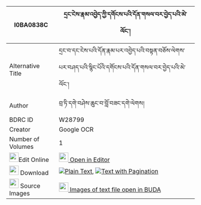 |I0BA0838C|དྲང་ངེས་རྣམ་འབྱེད་ཀྱི་དགོངས་པའི་དོན་གསལ་བར་བྱེད་པའི་མེ་ལོང་། 
| --- | --- 
|Alternative Title |དྲང་བ་དང་ངེས་པའི་དོན་རྣམ་པར་འབྱེད་པའི་བསྟན་བཅོས་ལེགས་པར་བཤད་པའི་སྙིང་པོའི་དགོངས་པའི་དོན་གསལ་བར་བྱེད་པའི་མེ་ལོང་།
|Author| བྲ་ཏི་དགེ་བཤེས་ཆུང་བ་བློ་བཟང་དགེ་ལེགས།
|BDRC ID | W28799
|Creator | Google OCR
|Number of Volumes| 1
|<img width="25" src="https://img.icons8.com/color/25/000000/edit-property.png">Edit Online| [<img width="25" src="https://avatars.githubusercontent.com/u/45091458?s=200&v=4"> Open in Editor](http://editor.openpecha.org/I0BA0838C)
|<img width="25" src="https://img.icons8.com/fluent/48/000000/download-2.png"/>  Download | [![](https://img.icons8.com/color/20/000000/txt.png)Plain Text](https://github.com/Openpecha/I0BA0838C/releases/download/v1/drang_nge_namje_kyi_gongpa_i_d_plain_I0BA0838C.zip), [![](https://img.icons8.com/color/20/000000/txt.png)Text with Pagination](https://github.com/Openpecha/I0BA0838C/releases/download/v1/drang_nge_namje_kyi_gongpa_i_d_pages_I0BA0838C.zip)
|<img width="25" src="https://img.icons8.com/plasticine/100/000000/pictures-folder.png"/>  Source Images | [<img width="25" src="https://library.bdrc.io/icons/BUDA-small.svg"> Images of text file open in BUDA](https://library.bdrc.io/show/bdr:W28799)